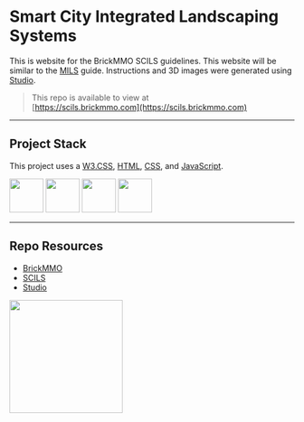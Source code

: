 # Smart City Integrated Landscaping Systems

This is website for the BrickMMO SCILS guidelines. This website will be similar to the [MILS](https://www.abellon.net/MILS/) guide. Instructions and 3D images were generated using [Studio](https://www.bricklink.com/v3/studio/download.page).

> This repo is available to view at  
> [https://scils.brickmmo.com](https://scils.brickmmo.com)

---

## Project Stack

This project uses a [W3.CSS](https://www.w3schools.com/), [HTML](https://developer.mozilla.org/en-US/docs/Web/HTML), [CSS](https://developer.mozilla.org/en-US/docs/Web/CSS), and [JavaScript](https://developer.mozilla.org/en-US/docs/Web/JavaScript).

<img src="https://console.codeadam.ca/api/image/w3css" width="60"> <img src="https://console.codeadam.ca/api/image/html" width="60"> <img src="https://console.codeadam.ca/api/image/css" width="60"> <img src="https://console.codeadam.ca/api/image/javascript" width="60">

---

## Repo Resources

* [BrickMMO](https://www.brickmmo.com/)
* [SCILS](https://scils.brickmmo.com/)
* [Studio](https://www.bricklink.com/v3/studio/download.page)

<a href="https://brickmmo.com">
<img src="https://cdn.brickmmo.com/images@1.0.0/brickmmo-logo-coloured-horizontal.png" width="200">
</a>
